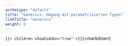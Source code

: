 ```yaml
---
archetype: "default"
title: "Generics: Umgang mit parametrisierten Typen"
linkTitle: "Generics"
weight: 6
---
```



`{{< children showhidden="true" >}}`{=markdown}
